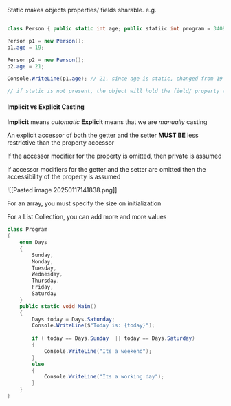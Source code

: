 Static makes objects properties/ fields sharable.
e.g.
```csharp

class Person { public static int age; public statiic int program = 3409;}

Person p1 = new Person();
p1.age = 19;

Person p2 = new Person();
p2.age = 21;

Console.WriteLine(p1.age); // 21, since age is static, changed from 19 -> 21. Any object can change it

// if static is not present, the object will hold the field/ property to itself. Not shareable.

```


#### Implicit vs Explicit Casting
**Implicit** means *automatic*
**Explicit** means that we are *manually* casting

An explicit accessor of both the getter and the setter **MUST BE** less restrictive than the property accessor

If the accessor modifier for the property is omitted, then private is assumed

If accessor modifiers for the getter and the setter are omitted then the accessibility of the property is assumed


![[Pasted image 20250117141838.png]]


For an array, you must specify the size on initialization

For a List Collection, you can add more and more values


```csharp
class Program  
{  
    enum Days  
    {  
        Sunday,  
        Monday,  
        Tuesday,  
        Wednesday,  
        Thursday,  
        Friday,  
        Saturday  
    }  
    public static void Main()  
    {  
        Days today = Days.Saturday;  
        Console.WriteLine($"Today is: {today}");  
  
        if ( today == Days.Sunday  || today == Days.Saturday)  
        {  
            Console.WriteLine("Its a weekend");  
        }  
        else  
        {  
            Console.WriteLine("Its a working day");  
        }  
    }  
}
```
